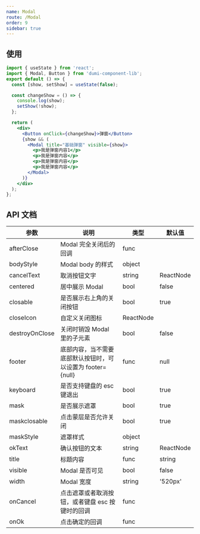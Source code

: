 ```yaml
---
name: Modal
route: /Modal
order: 9
sidebar: true
---
```


## 使用

```jsx
import { useState } from 'react';
import { Modal, Button } from 'dumi-component-lib';
export default () => {
  const [show, setShow] = useState(false);

  const changeShow = () => {
    console.log(show);
    setShow(!show);
  };

  return (
    <div>
      <Button onClick={changeShow}>弹窗</Button>
      {show && (
        <Modal title="基础弹窗" visible={show}>
          <p>我是弹窗内容1</p>
          <p>我是弹窗内容</p>
          <p>我是弹窗内容</p>
          <p>我是弹窗内容</p>
        </Modal>
      )}
    </div>
  );
};
```

## API 文档

| 参数 | 说明 | 类型 | 默认值 |
| --- | --- | --- | --- |
| afterClose | Modal 完全关闭后的回调 | func |  |
| bodyStyle | Modal body 的样式 | object |  |
| cancelText | 取消按钮文字 | string | ReactNode | 取消 |
| centered | 居中展示 Modal | bool | false |
| closable | 是否展示右上角的关闭按钮 | bool | true |
| closeIcon | 自定义关闭图标 | ReactNode |  |
| destroyOnClose | 关闭时销毁 Modal 里的子元素 | bool | false |
| footer | 底部内容，当不需要底部默认按钮时，可以设置为 footer={null} | func | null | ReactNode |
| keyboard | 是否支持键盘的 esc 键退出 | bool | true |
| mask | 是否展示遮罩 | bool | true |
| maskclosable | 点击蒙层是否允许关闭 | bool | true |
| maskStyle | 遮罩样式 | object |  |
| okText | 确认按钮的文本 | string | ReactNode |  |
| title | 标题内容 | func | string | ReactNode |
| visible | Modal 是否可见 | bool | false |
| width | Modal 宽度 | string | '520px' |
| onCancel | 点击遮罩或者取消按钮，或者键盘 esc 按键时的回调 | func |  |
| onOk | 点击确定的回调 | func |  |
